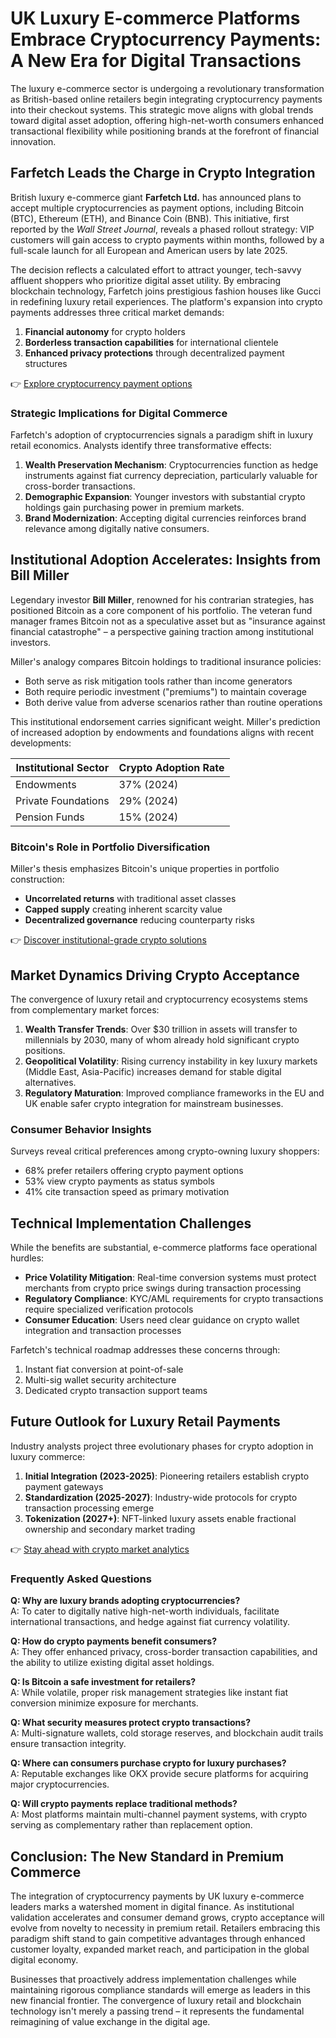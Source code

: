 # UK Luxury E-commerce Platforms Embrace Cryptocurrency Payments: A New Era for Digital Transactions  

The luxury e-commerce sector is undergoing a revolutionary transformation as British-based online retailers begin integrating cryptocurrency payments into their checkout systems. This strategic move aligns with global trends toward digital asset adoption, offering high-net-worth consumers enhanced transactional flexibility while positioning brands at the forefront of financial innovation.  

## Farfetch Leads the Charge in Crypto Integration  
British luxury e-commerce giant **Farfetch Ltd.** has announced plans to accept multiple cryptocurrencies as payment options, including Bitcoin (BTC), Ethereum (ETH), and Binance Coin (BNB). This initiative, first reported by the *Wall Street Journal*, reveals a phased rollout strategy: VIP customers will gain access to crypto payments within months, followed by a full-scale launch for all European and American users by late 2025.  

The decision reflects a calculated effort to attract younger, tech-savvy affluent shoppers who prioritize digital asset utility. By embracing blockchain technology, Farfetch joins prestigious fashion houses like Gucci in redefining luxury retail experiences. The platform's expansion into crypto payments addresses three critical market demands:  
1. **Financial autonomy** for crypto holders  
2. **Borderless transaction capabilities** for international clientele  
3. **Enhanced privacy protections** through decentralized payment structures  

👉 [Explore cryptocurrency payment options](https://bit.ly/okx-bonus)  

### Strategic Implications for Digital Commerce  
Farfetch's adoption of cryptocurrencies signals a paradigm shift in luxury retail economics. Analysts identify three transformative effects:  

1. **Wealth Preservation Mechanism**: Cryptocurrencies function as hedge instruments against fiat currency depreciation, particularly valuable for cross-border transactions.  
2. **Demographic Expansion**: Younger investors with substantial crypto holdings gain purchasing power in premium markets.  
3. **Brand Modernization**: Accepting digital currencies reinforces brand relevance among digitally native consumers.  

## Institutional Adoption Accelerates: Insights from Bill Miller  
Legendary investor **Bill Miller**, renowned for his contrarian strategies, has positioned Bitcoin as a core component of his portfolio. The veteran fund manager frames Bitcoin not as a speculative asset but as "insurance against financial catastrophe" – a perspective gaining traction among institutional investors.  

Miller's analogy compares Bitcoin holdings to traditional insurance policies:  
- Both serve as risk mitigation tools rather than income generators  
- Both require periodic investment ("premiums") to maintain coverage  
- Both derive value from adverse scenarios rather than routine operations  

This institutional endorsement carries significant weight. Miller's prediction of increased adoption by endowments and foundations aligns with recent developments:  

| Institutional Sector | Crypto Adoption Rate |  
|----------------------|----------------------|  
| Endowments           | 37% (2024)           |  
| Private Foundations  | 29% (2024)           |  
| Pension Funds        | 15% (2024)           |  

### Bitcoin's Role in Portfolio Diversification  
Miller's thesis emphasizes Bitcoin's unique properties in portfolio construction:  
- **Uncorrelated returns** with traditional asset classes  
- **Capped supply** creating inherent scarcity value  
- **Decentralized governance** reducing counterparty risks  

👉 [Discover institutional-grade crypto solutions](https://bit.ly/okx-bonus)  

## Market Dynamics Driving Crypto Acceptance  
The convergence of luxury retail and cryptocurrency ecosystems stems from complementary market forces:  

1. **Wealth Transfer Trends**: Over $30 trillion in assets will transfer to millennials by 2030, many of whom already hold significant crypto positions.  
2. **Geopolitical Volatility**: Rising currency instability in key luxury markets (Middle East, Asia-Pacific) increases demand for stable digital alternatives.  
3. **Regulatory Maturation**: Improved compliance frameworks in the EU and UK enable safer crypto integration for mainstream businesses.  

### Consumer Behavior Insights  
Surveys reveal critical preferences among crypto-owning luxury shoppers:  

- 68% prefer retailers offering crypto payment options  
- 53% view crypto payments as status symbols  
- 41% cite transaction speed as primary motivation  

## Technical Implementation Challenges  
While the benefits are substantial, e-commerce platforms face operational hurdles:  
- **Price Volatility Mitigation**: Real-time conversion systems must protect merchants from crypto price swings during transaction processing  
- **Regulatory Compliance**: KYC/AML requirements for crypto transactions require specialized verification protocols  
- **Consumer Education**: Users need clear guidance on crypto wallet integration and transaction processes  

Farfetch's technical roadmap addresses these concerns through:  
1. Instant fiat conversion at point-of-sale  
2. Multi-sig wallet security architecture  
3. Dedicated crypto transaction support teams  

## Future Outlook for Luxury Retail Payments  
Industry analysts project three evolutionary phases for crypto adoption in luxury commerce:  

1. **Initial Integration (2023-2025)**: Pioneering retailers establish crypto payment gateways  
2. **Standardization (2025-2027)**: Industry-wide protocols for crypto transaction processing emerge  
3. **Tokenization (2027+)**: NFT-linked luxury assets enable fractional ownership and secondary market trading  

👉 [Stay ahead with crypto market analytics](https://bit.ly/okx-bonus)  

### Frequently Asked Questions  

**Q: Why are luxury brands adopting cryptocurrencies?**  
A: To cater to digitally native high-net-worth individuals, facilitate international transactions, and hedge against fiat currency volatility.  

**Q: How do crypto payments benefit consumers?**  
A: They offer enhanced privacy, cross-border transaction capabilities, and the ability to utilize existing digital asset holdings.  

**Q: Is Bitcoin a safe investment for retailers?**  
A: While volatile, proper risk management strategies like instant fiat conversion minimize exposure for merchants.  

**Q: What security measures protect crypto transactions?**  
A: Multi-signature wallets, cold storage reserves, and blockchain audit trails ensure transaction integrity.  

**Q: Where can consumers purchase crypto for luxury purchases?**  
A: Reputable exchanges like OKX provide secure platforms for acquiring major cryptocurrencies.  

**Q: Will crypto payments replace traditional methods?**  
A: Most platforms maintain multi-channel payment systems, with crypto serving as complementary rather than replacement option.  

## Conclusion: The New Standard in Premium Commerce  
The integration of cryptocurrency payments by UK luxury e-commerce leaders marks a watershed moment in digital finance. As institutional validation accelerates and consumer demand grows, crypto acceptance will evolve from novelty to necessity in premium retail. Retailers embracing this paradigm shift stand to gain competitive advantages through enhanced customer loyalty, expanded market reach, and participation in the global digital economy.  

Businesses that proactively address implementation challenges while maintaining rigorous compliance standards will emerge as leaders in this new financial frontier. The convergence of luxury retail and blockchain technology isn't merely a passing trend – it represents the fundamental reimagining of value exchange in the digital age.